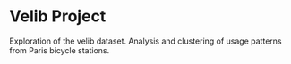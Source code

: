 # Velib Project
Exploration of the velib dataset. Analysis and clustering of usage patterns from
Paris bicycle stations.
